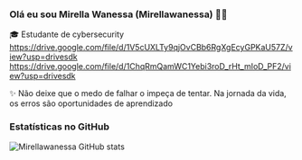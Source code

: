 ### Olá eu sou Mirella Wanessa (Mirellawanessa) 👋🏻

🎓 Estudante de cybersecurity https://drive.google.com/file/d/1V5cUXLTy9qjOvCBb6RgXgEcyGPKaU57Z/view?usp=drivesdk https://drive.google.com/file/d/1ChqRmQamWC1Yebi3roD_rHt_mIoD_PF2/view?usp=drivesdk

✨ Não deixe que o medo de falhar o impeça de tentar. Na jornada da vida, os erros são oportunidades de aprendizado 

### Estatísticas no GitHub 
![Mirellawanessa GitHub stats](https://github-readme-stats.vercel.app/api?username=mirellawanessa&show_icons=dracula&theme=radical)
